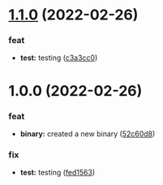# [1.1.0](https://github.com/tech3k/tk-cz/compare/v1.0.0...v1.1.0) (2022-02-26)


### feat

* **test:** testing ([c3a3cc0](https://github.com/tech3k/tk-cz/commit/c3a3cc023a24fad1d3ed259728f535259c6c7487))

# 1.0.0 (2022-02-26)


### feat

* **binary:** created a new binary ([52c60d8](https://github.com/tech3k/tk-cz/commit/52c60d8056e754cc29abbf374f3aec350aa3e2ac))


### fix

* **test:** testing ([fed1563](https://github.com/tech3k/tk-cz/commit/fed15631d47dd90d969010e8333f73e1697e9bd5))
